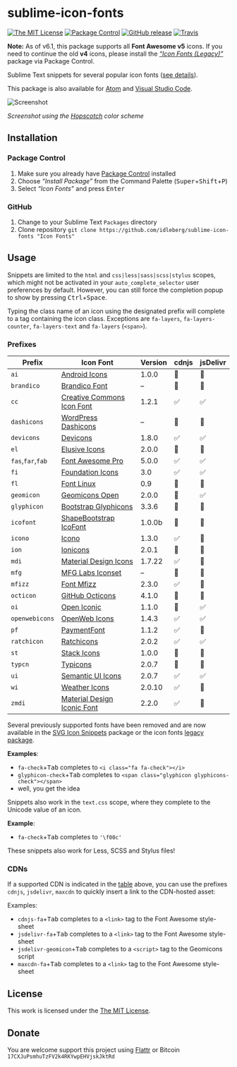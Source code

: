 # sublime-icon-fonts

[![The MIT License](https://img.shields.io/badge/license-MIT-orange.svg?style=flat-square)](http://opensource.org/licenses/MIT)
[![Package Control](https://packagecontrol.herokuapp.com/downloads/Icon%20Fonts.svg?style=flat-square)](https://packagecontrol.io/packages/Icon%20Fonts)
[![GitHub release](https://img.shields.io/github/release/idleberg/sublime-icon-fonts.svg?style=flat-square)](https://github.com/idleberg/sublime-icon-fonts/releases)
[![Travis](https://img.shields.io/travis/idleberg/sublime-icon-fonts.svg?style=flat-square)](https://travis-ci.org/idleberg/sublime-icon-fonts)

**Note:** As of v6.1, this package supports all **Font Awesome v5** icons. If you need to continue the old **v4** icons, please install the [*“Icon Fonts (Legacy)”*](https://packagecontrol.io/packages/Icon%20Fonts%20(Legacy)) package via Package Control.

Sublime Text snippets for several popular icon fonts ([see details](https://github.com/idleberg/sublime-icon-fonts#prefixes)).

This package is also available for [Atom](https://github.com/idleberg/atom-icon-fonts) and [Visual Studio Code](https://github.com/idleberg/vscode-icon-fonts).

![Screenshot](https://raw.github.com/idleberg/sublime-icon-fonts/master/screenshot.gif)

*Screenshot using the [Hopscotch](https://github.com/idleberg/Hopscotch) color scheme*

## Installation

### Package Control

1. Make sure you already have [Package Control](https://packagecontrol.io/) installed
2. Choose *“Install Package”* from the Command Palette (<kbd>Super</kbd>+<kbd>Shift</kbd>+<kbd>P</kbd>)
3. Select *“Icon Fonts”* and press <kbd>Enter</kbd>

### GitHub

1. Change to your Sublime Text `Packages` directory
2. Clone repository `git clone https://github.com/idleberg/sublime-icon-fonts "Icon Fonts"`

## Usage

Snippets are limited to the `html` and `css|less|sass|scss|stylus` scopes, which might not be activated in your `auto_complete_selector` user preferences by default. However, you can still force the completion popup to show by pressing <kbd>Ctrl</kbd>+<kbd>Space</kbd>.

Typing the class name of an icon using the designated prefix will complete to a tag containing the icon class. Exceptions are `fa-layers`, `fa-layers-counter`, `fa-layers-text` and `fa-layers` (`<span>`).

### Prefixes

Prefix            | Icon Font                           | Version | cdnjs | jsDelivr
------------------|-------------------------------------|---------|-------|---------
`ai`              | [Android Icons][ai]                 | 1.0.0   | 🚫    | 🚫
`brandico`        | [Brandico Font][brandico]           | –       | 🚫    | 🚫
`cc`              | [Creative Commons Icon Font][cc]    | 1.2.1   | ✅    | ✅
`dashicons`       | [WordPress Dashicons][dashicons]    | –       | 🚫    | 🚫
`devicons`        | [Devicons][devicons]                | 1.8.0   | ✅    | ✅
`el`              | [Elusive Icons][el]                 | 2.0.0   | 🚫    | 🚫
`fas`,`far`,`fab` | [Font Awesome Pro][fa]              | 5.0.0   | ✅    | ✅
`fi`              | [Foundation Icons][fi]              | 3.0     | ✅    | ✅
`fl`              | [Font Linux][fl]                    | 0.9     | 🚫    | 🚫
`geomicon`        | [Geomicons Open][geomicon]          | 2.0.0   | 🚫    | ✅
`glyphicon`       | [Bootstrap Glyphicons][glyphicon]   | 3.3.6   | 🚫    | 🚫
`icofont`         | [ShapeBootstrap IcoFont][icofont]   | 1.0.0b  | 🚫    | 🚫
`icono`           | [Icono][icono]                      | 1.3.0   | ✅    | 🚫
`ion`             | [Ionicons][ion]                     | 2.0.1   | 🚫    | 🚫
`mdi`             | [Material Design Icons][mdi]        | 1.7.22  | ✅    | 🚫
`mfg`             | [MFG Labs Iconset][mfg]             | –       | 🚫    | 🚫
`mfizz`           | [Font Mfizz][mfizz]                 | 2.3.0   | ✅    | 🚫
`octicon`         | [GitHub Octicons][octicon]          | 4.1.0   | 🚫    | 🚫
`oi`              | [Open Iconic][oi]                   | 1.1.0   | 🚫    | ✅
`openwebicons`    | [OpenWeb Icons][openwebicons]       | 1.4.3   | ✅    | ✅
`pf`              | [PaymentFont][pf]                   | 1.1.2   | ✅    | 🚫
`ratchicon`       | [Ratchicons][ratchicon]             | 2.0.2   | ✅    | ✅
`st`              | [Stack Icons][st]                   | 1.0.0   | 🚫    | 🚫
`typcn`           | [Typicons][typcn]                   | 2.0.7   | 🚫    | 🚫
`ui`              | [Semantic UI Icons][ui]             | 2.0.7   | ✅    | ✅
`wi`              | [Weather Icons][wi]                 | 2.0.10  | ✅    | 🚫
`zmdi`            | [Material Design Iconic Font][zmdi] | 2.2.0   | ✅    | 🚫

Several previously supported fonts have been removed and are now available in the [SVG Icon Snippets](https://github.com/idleberg/sublime-svg-icons) package or the icon fonts [legacy package](https://github.com/idleberg/sublime-icon-fonts-legacy).

**Examples**:

* `fa-check`+<kbd>Tab</kbd> completes to `<i class="fa fa-check"></i>`
* `glyphicon-check`+<kbd>Tab</kbd> completes to `<span class="glyphicon glyphicons-check"></span>`
* well, you get the idea

Snippets also work in the `text.css` scope, where they complete to the Unicode value of an icon.

**Example**:

* `fa-check`+<kbd>Tab</kbd> completes to `'\f00c'`

These snippets also work for Less, SCSS and Stylus files!

### CDNs

If a supported CDN is indicated in the [table](#prefixes) above, you can use the prefixes `cdnjs`, `jsdelivr`, `maxcdn` to quickly insert a link to the CDN-hosted asset:

Examples:

* `cdnjs-fa`+<kbd>Tab</kbd> completes to a `<link>` tag to the Font Awesome style-sheet
* `jsdelivr-fa`+<kbd>Tab</kbd> completes to a `<link>` tag to the Font Awesome style-sheet
* `jsdelivr-geomicon`+<kbd>Tab</kbd> completes to a `<script>` tag to the Geomicons script
* `maxcdn-fa`+<kbd>Tab</kbd> completes to a `<link>` tag to the Font Awesome style-sheet

## License

This work is licensed under the [The MIT License](LICENSE).

## Donate

You are welcome support this project using [Flattr](https://flattr.com/submit/auto?user_id=idleberg&url=https://github.com/idleberg/sublime-icon-fonts) or Bitcoin `17CXJuPsmhuTzFV2k4RKYwpEHVjskJktRd`

[ai]: http://www.androidicons.com
[brandico]: https://github.com/fontello/brandico.font
[cc]: https://github.com/cc-icons/cc-icons
[dashicons]: https://github.com/WordPress/dashicons
[devicons]: https://github.com/vorillaz/devicons
[el]: https://github.com/reduxframework/Elusive-Icons
[fa]: https://github.com/FortAwesome/Font-Awesome
[fi]: http://zurb.com/playground/foundation-icons
[fl]: https://github.com/Lukas-W/font-linux
[geomicon]: https://github.com/jxnblk/geomicons-open
[glyphicon]: https://getbootstrap.com/components/#glyphicons
[icofont]: http://icofont.com/
[icono]: https://github.com/saeedalipoor/icono
[ion]: https://github.com/driftyco/ionicons
[line]: http://www.elegantthemes.com/blog/resources/how-to-use-and-embed-an-icon-font-on-your-website
[mdi]: https://github.com/Templarian/MaterialDesign-Webfont
[mfg]: https://github.com/MfgLabs/mfglabs-iconset
[mfizz]: https://github.com/fizzed/font-mfizz
[octicon]: https://github.com/primer/octicons/tree/v4.1.0
[oi]: https://github.com/iconic/open-iconic
[openwebicons]: https://github.com/pfefferle/openwebicons
[pf]: https://github.com/vendocrat/PaymentFont
[ratchicon]: http://goratchet.com/components/#ratchicons
[st]: https://github.com/parkerbennett/stackicons
[typcn]: https://github.com/stephenhutchings/typicons.font
[ui]: http://semantic-ui.com/elements/icon.html
[wi]: https://github.com/erikflowers/weather-icons
[zmdi]: https://github.com/zavoloklom/material-design-iconic-font
